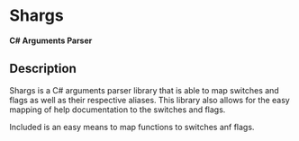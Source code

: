 # Shargs
__C# Arguments Parser__

## Description

Shargs is a C# arguments parser library that is able to map switches and flags
as well as their respective aliases. This library also allows for the easy mapping
of help documentation to the switches and flags. 

Included is an easy means to map functions to switches anf flags.
